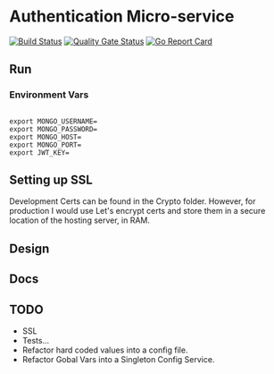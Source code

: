 # Authentication Micro-service

[![Build Status](https://travis-ci.org/rij12/Authentication-Microservice.svg?branch=master)](https://travis-ci.org/rij12/Authentication-Microservice)
[![Quality Gate Status](https://sonarcloud.io/api/project_badges/measure?project=Auth_Service-GO&metric=alert_status)](https://sonarcloud.io/dashboard?id=Auth_Service-GO)
[![Go Report Card](https://goreportcard.com/badge/github.com/rij12/Authentication-Microservice)](https://goreportcard.com/report/github.com/rij12/Authentication-Microservice)
## Run

### Environment Vars 

```shell script

export MONGO_USERNAME=
export MONGO_PASSWORD=
export MONGO_HOST=
export MONGO_PORT=
export JWT_KEY=

```

## Setting up SSL 

Development Certs can be found in the Crypto folder. 
However, for production I would use Let's encrypt certs and store them in a secure location of the hosting server, in RAM. 


## Design 

## Docs

## TODO

* SSL 
* Tests...
* Refactor hard coded values into a config file. 
* Refactor Gobal Vars into a Singleton Config Service. 

